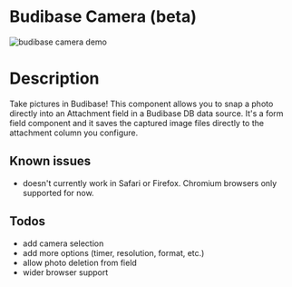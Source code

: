 # Budibase Camera (beta)
![budibase camera demo](https://user-images.githubusercontent.com/110921612/209187286-58d8ae54-1275-4ed6-b7de-6cedf15a80ec.gif)


# Description

Take pictures in Budibase! This component allows you to snap a photo directly into an Attachment field in a Budibase DB data source. It's a form field  component and it saves the captured image files directly to the attachment column you configure.

## Known issues

- doesn't currently work in Safari or Firefox. Chromium browsers only supported for now.

## Todos

- add camera selection
- add more options (timer, resolution, format, etc.)
- allow photo deletion from field
- wider browser support
